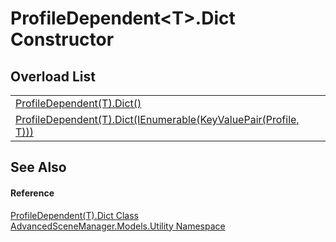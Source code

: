 # ProfileDependent&lt;T&gt;.Dict Constructor


## Overload List
<table>
<tr>
<td><a href="M_AdvancedSceneManager_Models_Utility_ProfileDependent_1_Dict__ctor">ProfileDependent(T).Dict()</a></td>
<td> </td></tr>
<tr>
<td><a href="M_AdvancedSceneManager_Models_Utility_ProfileDependent_1_Dict__ctor_1">ProfileDependent(T).Dict(IEnumerable(KeyValuePair(Profile, T)))</a></td>
<td> </td></tr>
</table>

## See Also


#### Reference
<a href="T_AdvancedSceneManager_Models_Utility_ProfileDependent_1_Dict">ProfileDependent(T).Dict Class</a>  
<a href="N_AdvancedSceneManager_Models_Utility">AdvancedSceneManager.Models.Utility Namespace</a>  
